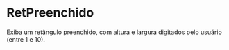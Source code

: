 # RetPreenchido
Exiba um retângulo preenchido, com altura e largura digitados pelo usuário (entre 1 e 10).
